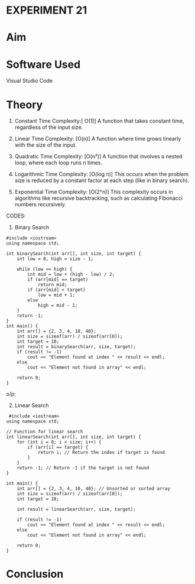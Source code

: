 # EXPERIMENT 21
# Aim
# Software Used
Visual Studio Code
# Theory
1. Constant Time Complexity:[ O(1)]
A function that takes constant time, regardless of the input size.

2. Linear Time Complexity: [O(n)]
A function where time grows linearly with the size of the input.

3. Quadratic Time Complexity: [O(n²)]
A function that involves a nested loop, where each loop runs n times.

4. Logarithmic Time Complexity: [O(log n)]
This occurs when the problem size is reduced by a constant factor at each step (like in binary search).

5. Exponential Time Complexity: [O(2^n)]
This complexity occurs in algorithms like recursive backtracking, such as calculating Fibonacci numbers recursively.

CODES:

1. Binary Search
```
#include <iostream>
using namespace std;

int binarySearch(int arr[], int size, int target) {
    int low = 0, high = size - 1;
    
    while (low <= high) {
        int mid = low + (high - low) / 2; 
        if (arr[mid] == target)
            return mid;
        if (arr[mid] < target)
            low = mid + 1;
        else
            high = mid - 1;
    }
    return -1;
}
int main() {
    int arr[] = {2, 3, 4, 10, 40}; 
    int size = sizeof(arr) / sizeof(arr[0]);
    int target = 10;
    int result = binarySearch(arr, size, target);
    if (result != -1)
        cout << "Element found at index " << result << endl;
    else
        cout << "Element not found in array" << endl;
        
    return 0;
}
```
o/p:

2. Linear Search
```
 #include <iostream>
using namespace std;

// Function for linear search
int linearSearch(int arr[], int size, int target) {
    for (int i = 0; i < size; i++) {
        if (arr[i] == target) {
            return i; // Return the index if target is found
        }
    }
    return -1; // Return -1 if the target is not found
}

int main() {
    int arr[] = {2, 3, 4, 10, 40}; // Unsorted or sorted array
    int size = sizeof(arr) / sizeof(arr[0]);
    int target = 10;
    
    int result = linearSearch(arr, size, target);
    
    if (result != -1)
        cout << "Element found at index " << result << endl;
    else
        cout << "Element not found in array" << endl;
        
    return 0;
}
```


# Conclusion



